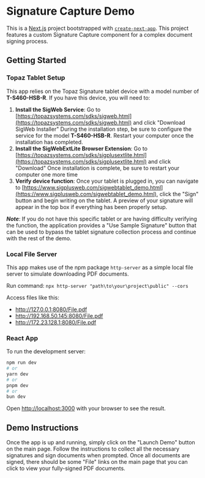# Signature Capture Demo
This is a [Next.js](https://nextjs.org/) project bootstrapped with [`create-next-app`](https://github.com/vercel/next.js/tree/canary/packages/create-next-app).
This project features a custom Signature Capture component for a complex document signing process.

## Getting Started

### Topaz Tablet Setup
This app relies on the Topaz Signature tablet device with a model number of **T-S460-HSB-R**. If you have this device, you will need to:

1. **Install the SigWeb Service**: Go to [https://topazsystems.com/sdks/sigweb.html](https://topazsystems.com/sdks/sigweb.html) and click "Download SigWeb Installer"
  During the installation step, be sure to configure the service for the model **T-S460-HSB-R**. Restart your computer once the installation has completed.
2. **Install the SigWebExtLite Browser Extension**: Go to [https://topazsystems.com/sdks/sigplusextlite.html](https://topazsystems.com/sdks/sigplusextlite.html) and click "Download"
  Once installation is complete, be sure to restart your computer one more time
3. **Verify device function**: Once your tablet is plugged in, you can navigate to [https://www.sigplusweb.com/sigwebtablet_demo.html](https://www.sigplusweb.com/sigwebtablet_demo.html), click the "Sign" button and begin writing on the tablet. A preview of your signature will appear in the top box if everything has been properly setup.

***Note***: If you do not have this specific tablet or are having difficulty verifying the function, the application provides a "Use Sample Signature" button that can be used to bypass the tablet signature collection process and continue with the rest of the demo.

### Local File Server

This app makes use of the npm package `http-server` as a simple local file server to simulate downloading PDF documents.

Run command: `npx http-server "path\to\your\project\public" --cors`

Access files like this:
* http://127.0.0.1:8080/File.pdf
* http://192.168.50.145:8080/File.pdf
* http://172.23.128.1:8080/File.pdf

### React App
To run the development server:

```bash
npm run dev
# or
yarn dev
# or
pnpm dev
# or
bun dev
```

Open [http://localhost:3000](http://localhost:3000) with your browser to see the result.

## Demo Instructions
Once the app is up and running, simply click on the "Launch Demo" button on the main page. Follow the instructions to collect all the necessary signatures and sign documents when prompted. Once all documents are signed, there should be some "File" links on the main page that you can click to view your fully-signed PDF documents.
